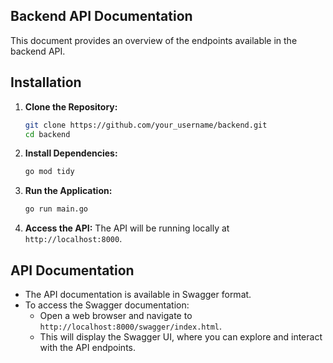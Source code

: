 ## Backend API Documentation

This document provides an overview of the endpoints available in the backend API.

## Installation

1. **Clone the Repository:**
    ```bash
    git clone https://github.com/your_username/backend.git
    cd backend
    ```

2. **Install Dependencies:**
    ```bash
    go mod tidy
    ```

3. **Run the Application:**
    ```bash
    go run main.go
    ```

4. **Access the API:**
    The API will be running locally at `http://localhost:8000`.


## API Documentation

- The API documentation is available in Swagger format.
- To access the Swagger documentation:
  - Open a web browser and navigate to `http://localhost:8000/swagger/index.html`.
  - This will display the Swagger UI, where you can explore and interact with the API endpoints.
